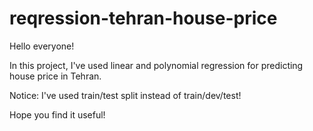 # reqression-tehran-house-price

Hello everyone!

In this project, I've used linear and polynomial regression for predicting house price in Tehran.

Notice: I've used train/test split instead of train/dev/test!

Hope you find it useful!
